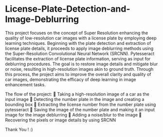 # License-Plate-Detection-and-Image-Deblurring

This project focuses on the concept of Super Resolution enhancing the quality of low-resolution car images with a license plate by employing deep learning techniques. Beginning with the plate detection and extraction of license plate details, it proceeds to apply image deblurring methods using the Super-Resolution Convolutional Neural Network (SRCNN). Pytesseract facilitates the extraction of license plate information, serving as input for deblurring procedures. The goal is to restore image details and mitigate blur or noise, resulting in high-resolution images akin to ground truth. Through this process, the project aims to improve the overall clarity and quality of car images, demonstrating the efficacy of deep learning in image enhancement tasks.

The flow of the project:
	Taking a high-resolution image of a car as the input image
	Detecting the number plate in the image and creating a bounding box
	Extracting the license number from the number plate using pytesseract
	Saving the image of the number plate and making it an input image for the image deblurring
	Adding a noise/blur to the image
	Recovering the pixels or image details by using SRCNN

Thank You ! :)

